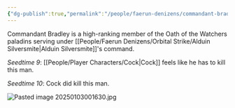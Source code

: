```yaml
---
{"dg-publish":true,"permalink":"/people/faerun-denizens/commandant-bradley/","tags":["Character","Dead","Adversary","Faerun"]}
---
```


Commandant Bradley is a high-ranking member of the Oath of the Watchers paladins serving under [[People/Faerun Denizens/Orbital Strike/Alduin Silversmite\|Alduin Silversmite]]'s command.  

*Seedtime 9*: [[People/Player Characters/Cock\|Cock]] feels like he has to kill this man.  

*Seedtime 10*: Cock did kill this man.  

![Pasted image 20250103001630.jpg](/img/user/Z_Attachments/Pasted%20image%2020250103001630.jpg)